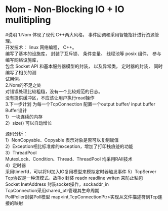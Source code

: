 # Nom - Non-Blocking IO + IO mulitipling 
#说明
1.Nom 体现了现代 C++两大风格， 事件回调和采用智能指针进行资源管理。  
开发技术： linux 网络编程， C++。  
编写了基本的设施库， 封装了互斥锁、 条件变量、 线程池等 posix 组件， 参与编写网络设施库，  
包含 Socket API 和基本服务器模型的封装， 以及异常类， 定时器的封装， 同时编写了相关的测  
试用例。  
2.Nom的不足之处  
对错误处理比较粗糙，没有一个比较规范的日志。  
没有提供缓冲区，不应该让用户执行read操作   
3.下一步计划 
  为每一个TcpConnection 配置一个output buffer/ input buffer   
  Buffer设计  
  1）一块连续的内存  
  2）size() 可以自动增长   

源码分析：             
1）NonCopyable、Copyable 表示对象是否可以复制赋值        
2）Exception相比标准库的exception，增加了打印栈痕迹的功能             
3）ThreadPool                     
   MutexLock、Condition、Thread、ThreadPool 均采用RAII技术                      
4）定时器          
  采用timerfd，可以将fd加入IO复用模型来模拟定时器触发事件
5）TcpServer        
  Tcp协议是一种流模式。故Rio 封装 readn readline writen 来防止粘包         
  Socket InetAddress 封装socket操作，sockaddr_in    
  TcpConnection采用shared_ptr管理其生命周期    
  PollPoller封装Poll模型 map<int,TcpConnectionPtr>实现从文件描述符到Tcp连接的映射     
  

  
  
